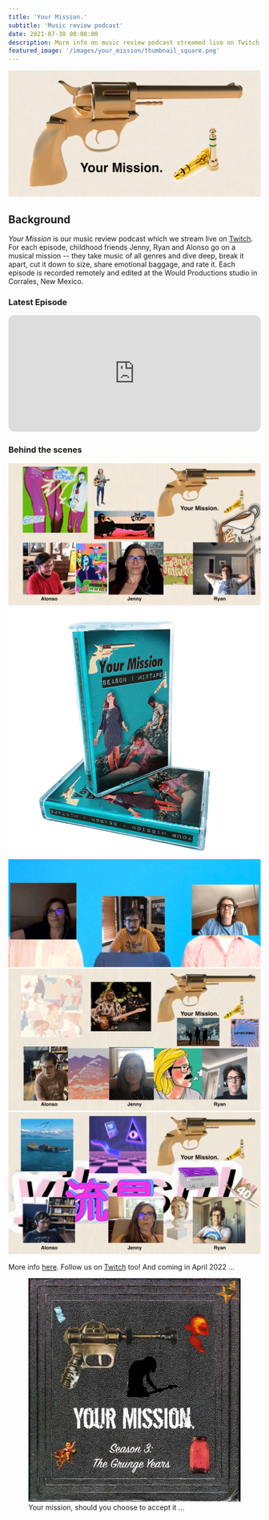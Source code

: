 ```yaml
---
title: 'Your Mission.'
subtitle: 'Music review podcast'
date: 2021-07-30 00:00:00
description: More info on music review podcast streamed live on Twitch
featured_image: '/images/your_mission/thumbnail_square.png'
---
```


![](/images/your_mission/thumbnail.png)

## Background

_Your Mission_ is our music review podcast which we stream live on [Twitch](https://www.twitch.tv/yourmissionpod). For each episode, childhood friends Jenny, Ryan and Alonso go on a musical mission -- they take music of all genres and dive deep, break it apart, cut it down to size, share emotional baggage, and rate it. Each episode is recorded remotely and edited at the Would Productions studio in Corrales, New Mexico.

### Latest Episode

<div class="spotify">
	<iframe style="border-radius:12px" src="https://open.spotify.com/embed/show/3cP4OsfRnvgKfSXMnBaG3M?utm_source=generator" width="100%" height="232" frameBorder="0" allowfullscreen="" allow="autoplay; clipboard-write; encrypted-media; fullscreen; picture-in-picture"></iframe>
</div>

### Behind the scenes

<div class="gallery" data-columns="2">
	<img src="/images/your_mission/beck.png">
	<img src="/images/your_mission/mixtape.png">
	<img src="/images/your_mission/weezer.png">
	<img src="/images/your_mission/holy_wave.png">
	<img src="/images/your_mission/vcr_classique.png">
</div>

More info [here](https://www.yourmissionpod.com). Follow us on [Twitch](https://www.twitch.tv/yourmissionpod) too! And coming in April 2022 ...

<figure>
	<img src="/images/your_mission/season3.jpg">
    <figcaption>Your mission, should you choose to accept it ...</figcaption>
</figure>